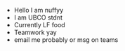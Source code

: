 - Hello I am nuffyy
- I am UBCO stdnt
- Currently LF food
- Teamwork yay
- email me probably or msg on teams

<!---
nuffyy/nuffyy is a ✨ special ✨ repository because its `README.md` (this file) appears on your GitHub profile.
You can click the Preview link to take a look at your changes.
--->
